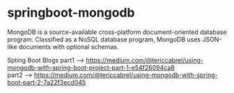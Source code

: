 # springboot-mongodb
MongoDB is a source-available cross-platform document-oriented database program. Classified as a NoSQL database program, MongoDB uses JSON-like documents with optional schemas.

Spting Boot Blogs
part1 --> https://medium.com/@tericcabrel/using-mongodb-with-spring-boot-project-part-1-e54f26094ca8   <br/>
part2 --> https://medium.com/@tericcabrel/using-mongodb-with-spring-boot-part-2-7a22f3ecd045     <br/>

